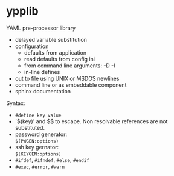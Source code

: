 # ypplib

YAML pre-processor library

- delayed variable substitution
- configuration
  - defaults from application
  - read defaults from config ini
  - from command line arguments: -D -I
  - in-line defines
- out to file using UNIX or MSDOS newlines
- command line or as embeddable component
- sphinx documentation

Syntax:

- `#define key value`
- `$(key)' and $$ to escape.  Non resolvable references are not
  substituted.
- password generator:\
  `$(PWGEN:options)`
- ssh key gernator:\
  `$(KEYGEN:options)`
- `#ifdef`, `#ifndef`, `#else`, `#endif`
- `#exec`, `#error`, `#warn`

  
